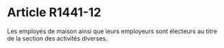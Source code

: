 # Article R1441-12

  
Les employés de maison ainsi que leurs employeurs sont électeurs au titre de la section des activités diverses.